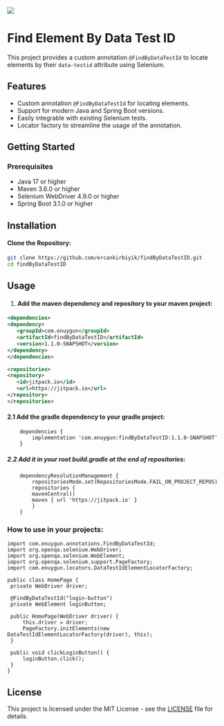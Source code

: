 ![](https://bugbug-homepage.s3.eu-central-1.amazonaws.com/data_testid_attributes_e8b2ed17fe.png)

# Find Element By Data Test ID

This project provides a custom annotation `@FindByDataTestId` to locate elements by their `data-testid` attribute using Selenium.

## Features

- Custom annotation `@FindByDataTestId` for locating elements.
- Support for modern Java and Spring Boot versions.
- Easily integrable with existing Selenium tests.
- Locator factory to streamline the usage of the annotation.

## Getting Started

### Prerequisites

- Java 17 or higher
- Maven 3.6.0 or higher
- Selenium WebDriver 4.9.0 or higher
- Spring Boot 3.1.0 or higher

## Installation
#### Clone the Repository:

   ```sh
   git clone https://github.com/ercankirbiyik/findByDataTestID.git
   cd findByDataTestID
```

## Usage

1. #### Add the maven dependency and repository to your maven project:

```xml
<dependencies>
<dependency>
   <groupId>com.enuygun</groupId>
   <artifactId>findByDataTestID</artifactId>
   <version>1.1.0-SNAPSHOT</version>
</dependency>
</dependencies>
```
```xml
<repositories>
<repository>
   <id>jitpack.io</id>
   <url>https://jitpack.io</url>
</repository>
</repositories>

```
#### 2.1 Add the gradle dependency to your gradle project:

```
    dependencies {
        implementation 'com.enuygun:findByDataTestID:1.1.0-SNAPSHOT'
    }
```
      
##### 2.2 Add it in your root build.gradle at the end of repositories:
```
    dependencyResolutionManagement {
        repositoriesMode.set(RepositoriesMode.FAIL_ON_PROJECT_REPOS)
        repositories {
        mavenCentral()
        maven { url 'https://jitpack.io' }
        }
    }
```

### How to use in your projects:

   ```
import com.enuygun.annotations.FindByDataTestId;
import org.openqa.selenium.WebDriver;
import org.openqa.selenium.WebElement;
import org.openqa.selenium.support.PageFactory;
import com.enuygun.locators.DataTestIdElementLocatorFactory;

public class HomePage {
    private WebDriver driver;

    @FindByDataTestId("login-button")
    private WebElement loginButton;

    public HomePage(WebDriver driver) {
        this.driver = driver;
        PageFactory.initElements(new DataTestIdElementLocatorFactory(driver), this);
    }

    public void clickLoginButton() {
        loginButton.click();
    }
}
   ```

## License

This project is licensed under the MIT License - see the [LICENSE](LICENSE) file for details.